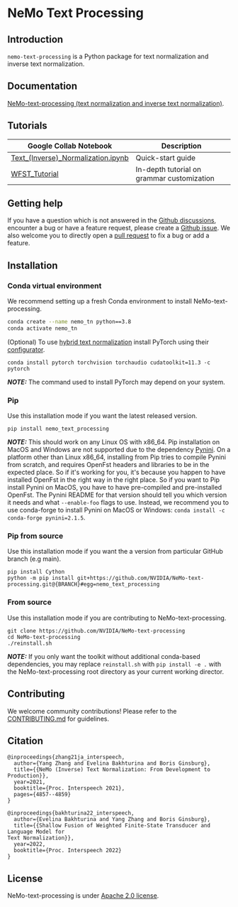 **NeMo Text Processing**
==========================


Introduction
------------

`nemo-text-processing` is a Python package for text normalization and inverse text normalization.

Documentation
-------------

[NeMo-text-processing (text normalization and inverse text normalization)](https://docs.nvidia.com/deeplearning/nemo/user-guide/docs/en/main/nlp/text_normalization/intro.html).

Tutorials
-----------------

| Google Collab Notebook      | Description |
| ----------- | ----------- |
| [Text_(Inverse)_Normalization.ipynb](https://github.com/NVIDIA/NeMo-text-processing/blob/main/tutorials/Text_(Inverse)_Normalization.ipynb)     | Quick-start guide       |
| [WFST_Tutorial](https://github.com/NVIDIA/NeMo-text-processing/blob/main/tutorials/WFST_Tutorial.ipynb)   | In-depth tutorial on grammar customization        |


Getting help
--------------
If you have a question which is not answered in the [Github discussions](https://github.com/NVIDIA/NeMo-text-processing/discussions), encounter a bug or have a feature request, please create a [Github issue](https://github.com/NVIDIA/NeMo-text-processing/issues). We also welcome you to directly open a [pull request](https://github.com/NVIDIA/NeMo-text-processing/pulls) to fix a bug or add a feature.


Installation
------------

### Conda virtual environment

We recommend setting up a fresh Conda environment to install NeMo-text-processing.

```bash
conda create --name nemo_tn python==3.8
conda activate nemo_tn
```

(Optional) To use [hybrid text normalization](nemo_text_processing/hybrid/README.md) install PyTorch using their [configurator](https://pytorch.org/get-started/locally/). 

```
conda install pytorch torchvision torchaudio cudatoolkit=11.3 -c pytorch
```
**_NOTE:_** The command used to install PyTorch may depend on your system.


###  Pip

Use this installation mode if you want the latest released version.
```
pip install nemo_text_processing
```

**_NOTE:_** This should work on any Linux OS with x86_64. Pip installation on MacOS and Windows are not supported due to the dependency [Pynini](https://www.openfst.org/twiki/bin/view/GRM/Pynini). On a platform other than Linux x86_64, installing from Pip tries to compile Pynini from scratch, and requires OpenFst headers and libraries to be in the expected place. So if it's working for you, it's because you happen to have installed OpenFst in the right way in the right place. So if you want to Pip install Pynini on MacOS, you have to have pre-compiled and pre-installed OpenFst. The Pynini README for that version should tell you which version it needs and what `--enable-foo` flags to use.
Instead, we recommend you to use conda-forge to install Pynini on MacOS or Windows:
`conda install -c conda-forge pynini=2.1.5`.


###  Pip from source

Use this installation mode if you want the a version from particular GitHub branch (e.g main).

```
pip install Cython
python -m pip install git+https://github.com/NVIDIA/NeMo-text-processing.git@{BRANCH}#egg=nemo_text_processing
```


### From source

Use this installation mode if you are contributing to NeMo-text-processing.

```
git clone https://github.com/NVIDIA/NeMo-text-processing
cd NeMo-text-processing
./reinstall.sh
```

**_NOTE:_** If you only want the toolkit without additional conda-based dependencies, you may replace ``reinstall.sh`` with ``pip install -e .`` with the NeMo-text-processing root directory as your current working director.


Contributing
------------
We welcome community contributions! Please refer to the [CONTRIBUTING.md](CONTRIBUTING.md) for guidelines.



Citation
--------

```
@inproceedings{zhang21ja_interspeech,
  author={Yang Zhang and Evelina Bakhturina and Boris Ginsburg},
  title={{NeMo (Inverse) Text Normalization: From Development to Production}},
  year=2021,
  booktitle={Proc. Interspeech 2021},
  pages={4857--4859}
}

@inproceedings{bakhturina22_interspeech,
  author={Evelina Bakhturina and Yang Zhang and Boris Ginsburg},
  title={{Shallow Fusion of Weighted Finite-State Transducer and Language Model for
Text Normalization}},
  year=2022,
  booktitle={Proc. Interspeech 2022}
}
```

License
-------
NeMo-text-processing is under [Apache 2.0 license](LICENSE).
